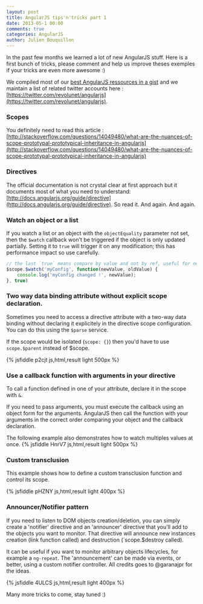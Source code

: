 ```yaml
---
layout: post
title: AngularJS tips'n'tricks part 1
date: 2013-05-1 00:00
comments: true
categories: AngularJS
author: Julien Bouquillon
---
```



In the past few months we learned a lot of new AngularJS stuff. Here is a first bunch of tricks, please comment and help us improve theses exemples if your tricks are even more awesome :)

We compiled most of our [best AngularJS ressources in a gist](https://gist.github.com/revolunet/4657146) and we maintain a list of related  twitter accounts here : [https://twitter.com/revolunet/angularjs](https://twitter.com/revolunet/angularjs).

### Scopes
You definitely need to read this article : [http://stackoverflow.com/questions/14049480/what-are-the-nuances-of-scope-prototypal-prototypical-inheritance-in-angularjs](http://stackoverflow.com/questions/14049480/what-are-the-nuances-of-scope-prototypal-prototypical-inheritance-in-angularjs)

### Directives
The official documentation is not crystal clear at first approach but it documents most of what you need to understand: [http://docs.angularjs.org/guide/directive](http://docs.angularjs.org/guide/directive). So read it. And again. And again.

### Watch an object or a list
If you watch a list or an object with the `objectEquality` parameter not set, then the `$watch` callback won't be triggered if the object is only updated partially. Setting it to `true` will trigger it on any modification; this has performance impact so use carefully.

```js
// the last `true` means compare by value and not by ref, useful for nested objects :)
$scope.$watch('myConfig', function(newValue, oldValue) {
    console.log('myConfig changed !', newValue);
}, true)
```

### Two way data binding attribute without explicit scope declaration.
Sometimes you need to access a directive attribute with a two-way data binding without declaring it explicitely in the directive scope configuration. You can do this using the `$parse` service. 

If the scope would be isolated (`scope: {}`) then you'd have to use `scope.$parent` instead of $scope.

{% jsfiddle p2cjt js,html,result light 500px %}

### Use a callback function with arguments in your directive
To call a function defined in one of your attribute, declare it in the scope with `&`.

If you need to pass arguments, you must execute the callback using an object form for the arguments. AngularJS then call the function with your arguments in the correct order comparing your object and the callback declaration.

The following example also demonstrates how to watch multiples values at once.
{% jsfiddle HnrV7 js,html,result light 500px %}

### Custom transclusion

This example shows how to define a custom transclusion function and control its scope.

{% jsfiddle pHZNY js,html,result light 400px %}

### Announcer/Notifier pattern

If you need to listen to DOM objects creation/deletion, you can simply create a 'notifier' directive and an 'announcer' directive that you'll add to the objects you want to monitor. That directive will announce new instances creation (link function called) and destruction (`scope.$destroy called).

It can be useful if you want to monitor arbitrary objects lifecycles, for example a `ng-repeat`. The 'announcement' can be made via events, or better, using a custom notifier controller. All credits goes to @garanajpr for the ideas.

{% jsfiddle 4ULCS js,html,result light 400px %}


Many more tricks to come, stay tuned :)

